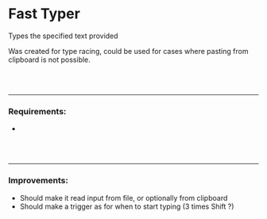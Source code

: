 # Fast Typer

Types the specified text provided

Was created for type racing, could be used for cases where pasting from clipboard is not possible.

<br/>
<br/>

---

### Requirements:
 - 

<br/>
<br/>

---

### Improvements:
 - Should make it read input from file, or optionally from clipboard
 - Should make a trigger as for when to start typing (3 times Shift ?)
